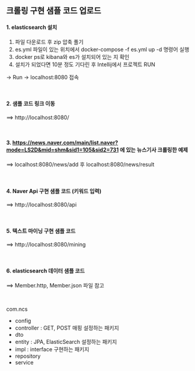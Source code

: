 
## 크롤링 구현 샘플 코드 업로드


#### 1. elasticsearch 설치
1. 파일 다운로드 후 zip 압축 풀기
2. es.yml 파일이 있는 위치에서 docker-compose -f es.yml up -d 명령어 실행
3. docker ps로 kibana와 es가 설치되어 있는 지 확인 
4. 설치가 되었다면 10분 정도 기다린 후 Intellij에서 프로젝트 RUN 

-> Run -> localhost:8080 접속

<br>

#### 2. 샘플 코드 링크 이동
==> http://localhost:8080/ 


<br>

#### 3. https://news.naver.com/main/list.naver?mode=LS2D&mid=shm&sid1=105&sid2=731 에 있는 뉴스기사 크롤링한 예제
==> localhost:8080/news/add 후 localhost:8080/news/result  

<br>

#### 4. Naver Api 구현 샘플 코드 (키워드 입력)
==> http://localhost:8080/api


<br>

#### 5. 텍스트 마이닝 구현 샘플 코드 
==> http://localhost:8080/mining


<br>


#### 6. elasticsearch 데이터 샘플 코드
==> Member.http, Member.json 파일 참고




<br>

com.ncs
* config
* controller : GET, POST 매핑 설정하는 패키지
* dto
* entity : JPA, ElasticSearch 설정하는 패키지
* impl : interface 구현하는 패키지
* repository
* service



<br>


